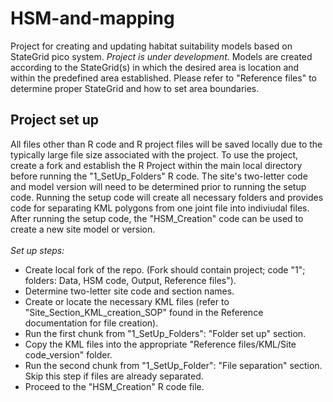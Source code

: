 # HSM-and-mapping
Project for creating and updating habitat suitability models based on StateGrid pico system. *Project is under development.*
Models are created according to the StateGrid(s) in which the desired area is location and within the predefined area established. Please refer to "Reference files" to determine proper StateGrid and how to set area boundaries. 
<br>
## Project set up
All files other than R code and R project files will be saved locally due to the typically large file size associated with the project. To use the project, create a fork and establish the R Project within the main local directory before running the "1_SetUp_Folders" R code. The site's two-letter code and model version will need to be determined prior to running the setup code. Running the setup code will create all necessary folders and provides code for separating KML polygons from one joint file into indiviudal files. After running the setup code, the "HSM_Creation" code can be used to create a new site model or version. <br> <br>
*Set up steps:*
- Create local fork of the repo. (Fork should contain project; code "1"; folders: Data, HSM code, Output, Reference files").
- Determine two-letter site code and section names.
- Create or locate the necessary KML files (refer to "Site_Section_KML_creation_SOP" found in the Reference documentation for file creation).
- Run the first chunk from "1_SetUp_Folders": "Folder set up" section.
- Copy the KML files into the appropriate "Reference files/KML/Site code_version" folder.
- Run the second chunk from "1_SetUp_Folder": "File separation" section. Skip this step if files are already separated.
- Proceed to the "HSM_Creation" R code file.  
